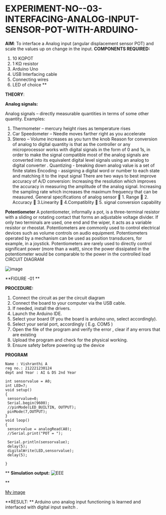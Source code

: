 # EXPERIMENT-NO--03-INTERFACING-ANALOG-INPUT-SENSOR-POT-WITH-ARDUINO-
**AIM**:  To interface a Analog  input (angular displacement sensor POT) and scale the values up on change in the input.
**COMPONENTS REQUIRED:**
1.	10 KΩPOT
2.	1 KΩ resistor 
3.	Arduino Uno 
4.	USB Interfacing cable 
5.	Connecting wires 
6.	LED of choice 
**


**THEORY**: 

**Analog signals:**

Analog signals – directly measurable quantities in terms of some other quantity.
Examples:
1. Thermometer – mercury height rises as temperature rises
2. Car Speedometer – Needle moves farther right as you accelerate
3. Stereo – Volume increases as you turn the knob
Reason for conversion of analog to digital quantity is that as the controller or any microprocessor works with digital signals in the form of 0 and 1s, in order to make the signal compatible  most of the analog signals are converted into its equivalent digital level signals using an analog to digital converter .
Quantizing - breaking down analog value is a set of finite states
Encoding - assigning a digital word or number to each state and matching it to the input signal
 There are two ways to best improve accuracy of A/D conversion:
Increasing the resolution which improves the accuracy in measuring the amplitude of the analog signal.
Increasing the sampling rate which increases the maximum frequency that can be measured.
General specifications of analog sensor
	1. Range
	2. Accuracy
	3.Linearity
	4.Compatiblity
	5. signal conversion capability

**Potentiometer**
A potentiometer, informally a pot, is a three-terminal resistor with a sliding or rotating contact that forms an adjustable voltage divider. If only two terminals are used, one end and the wiper, it acts as a variable resistor or rheostat.
Potentiometers are commonly used to control electrical devices such as volume controls on audio equipment. Potentiometers operated by a mechanism can be used as position transducers, for example, in a joystick. Potentiometers are rarely used to directly control significant power (more than a watt), since the power dissipated in the potentiometer would be comparable to the power in the controlled load
CIRCUIT DIAGRAM





![image](https://user-images.githubusercontent.com/36288975/163530788-eec3cdc3-95e8-4d2d-8349-6d0ea4c9439c.png)

**FIGURE -01
**

**PROCEDURE:**

1.	Connect the circuit as per the circuit diagram 
2.	Connect the board to your computer via the USB cable.
3.	If needed, install the drivers.
4.	Launch the Arduino IDE.
5.	Select your board (If you the board is arduino uno, select accordingly).
6.	Select your serial port, accordingly ( E.g. COM5 )
7.	Open the file of the program  and verify the error , clear if any errors that are existing 
8.	Upload the program and check for the physical working. 
9.	Ensure safety before powering up the device 



**PROGRAM** 
 ```
 Name : Vishranthi A
 reg no.: 212221230124
 dept and Year : AI & DS 2nd Year
 ```
 ```
 int sensorvalue = A0;
int LED=7;
void setup()
{
  sensorvalue=0;
  Serial.begin(9600);
  //pinMode(LED_BUILTIN, OUTPUT);
  pinMode(7,OUTPUT);
}
void loop()
{
  sensorvalue = analogRead(A0);
  //Serial.print("POT = ");
 
  Serial.println(sensorvalue);
  delay(5);
  digitalWrite(LED,sensorvalue);
  delay(5);
 
}
```
**
**Simulation output:** 
![EEE](https://user-images.githubusercontent.com/93427278/189496834-a7831cb9-b247-4311-ac7e-2b349e1bde63.png)

**

[My image](username.github.com/repository/img/image.jpg)

**RESULT: ** Arduino uno analog input functioning is learned and interfaced with digital input switch .

